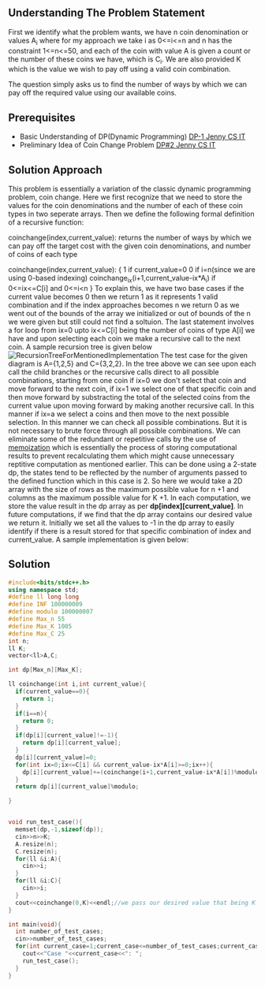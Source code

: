 ## Understanding The Problem Statement

First we identify what the problem wants, we have n coin denomination or values A<sub>i</sub> where for my approach we take i as 0<=i<=n 
and n has the constraint 1<=n<=50, and each of the coin with value A is given a count or the number of these coins we have, which is C<sub>i</sub>. We are also provided
K which is the value we wish to pay off using a valid coin combination.

The question simply asks us to find the number of ways by which we can pay off the required value using our available coins. 

## Prerequisites

- Basic Understanding of DP(Dynamic Programming) [DP-1 Jenny CS IT](https://youtu.be/lVR2u9lsxl8)
- Preliminary Idea of Coin Change Problem [DP#2 Jenny CS IT](https://youtu.be/L27_JpN6Z1Q)

## Solution Approach

This problem is essentially a variation of the classic dynamic programming problem, coin change. Here we first recognize that we need to store the values for the coin denominations
and the number of each of these coin types in two seperate arrays. Then we define the following formal definition of a recursive function:

coinchange(index,current_value): returns the number of ways by which we can pay off the target cost with the given coin denominations, and number of coins of each type

coinchange(index,current_value): {
                                      1 if current_value=0
                                      0 if i=n(since we are using 0-based indexing)
                                      coinchange<sub>ix</sub>(i+1,current_value-ix\*A<sub>i</sub>) if 0<=ix<=C[i] and 0<=i<n
                                  }
To explain this, we have two base cases if the current value becomes 0 then we return 1 as it represents 1 valid combination
and if the index approaches becomes n we return 0 as we went out of the bounds of the array we initialized or out of bounds of the n we were given but still could not
find a soltuion. The last statement involves a for loop from ix=0 upto ix<=C[i] being the number of coins of type A[i] we have and upon selecting each coin we make
a recursive call to the next coin. A sample recursion tree is given below
![RecursionTreeForMentionedImplementation](RecursionTree.jpg)
The test case for the given diagram is A={1,2,5} and C={3,2,2}.
In the tree above we can see upon each call the child branches or the recursive calls direct to all possible combinations, starting from one coin if ix=0 we don't select
that coin and move forward to the next coin, if ix=1 we select one of that specific coin and then move forward by substracting the total of the selected coins 
from the current value upon moving forward by making another recursive call. In this manner if ix=a we select a coins and then move to the next possible selection. In this
manner we can check all possible combinations. But it is not necessary to brute force through all possible combinations. We can eliminate some of the redundant or
repetitive calls by the use of [memoization](https://en.wikipedia.org/wiki/Memoization) which is essentially the process of storing computational results to prevent
recalculating them which might cause unnecessary reptitive computation as mentioned earlier. This can be done using a 2-state dp, the states tend to be reflected by
the number of arguments passed to the defined function which in this case is 2. So here we would take a 2D array with the size of rows as the maximum possible value for n +1 and
columns as the maximum possible value for K +1. In each computation, we store the value result in the dp array as per **dp\[index]\[current_value]**. In future computations,
if we find that the dp array contains our desired value we return it. Initially we set all the values to -1 in the dp array to easily identify if there is a result stored
for that specific combination of index and current_value. A sample implementation is given below:

## Solution
```cpp
#include<bits/stdc++.h>
using namespace std;
#define ll long long
#define INF 100000009
#define modulo 100000007
#define Max_n 55
#define Max_K 1005
#define Max_C 25
int n;
ll K;
vector<ll>A,C;

int dp[Max_n][Max_K];

ll coinchange(int i,int current_value){
  if(current_value==0){
    return 1;
  }
  if(i==n){
    return 0;
  }
  if(dp[i][current_value]!=-1){
    return dp[i][current_value];
  }
  dp[i][current_value]=0;
  for(int ix=0;ix<=C[i] && current_value-ix*A[i]>=0;ix++){
    dp[i][current_value]+=(coinchange(i+1,current_value-ix*A[i])%modulo);
  }
  return dp[i][current_value]%modulo;

}


void run_test_case(){
  memset(dp,-1,sizeof(dp));
  cin>>n>>K;
  A.resize(n);
  C.resize(n);
  for(ll &i:A){
    cin>>i;
  } 
  for(ll &i:C){
    cin>>i;
  }
  cout<<coinchange(0,K)<<endl;//we pass our desired value that being K to the function as the current_value, this value is changed in every recursive call
}

int main(void){
  int number_of_test_cases;
  cin>>number_of_test_cases;
  for(int current_case=1;current_case<=number_of_test_cases;current_case++){
    cout<<"Case "<<current_case<<": ";
    run_test_case();
  }
}
```

